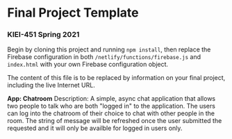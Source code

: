 # Final Project Template

### KIEI-451 Spring 2021

Begin by cloning this project and running `npm install`, then replace the Firebase configuration in both `/netlify/functions/firebase.js` and `index.html` with your own Firebase configuration object.

The content of this file is to be replaced by information on your final project, including the live Internet URL.

**App: Chatroom**
Description: A simple, async chat application that allows two people to talk who are both "logged in" to the application. The users can log into the chatroom of their choice to chat with other people in the room. The string of message will be refreshed once the user submitted the requested and it will only be availble for logged in users only. 
